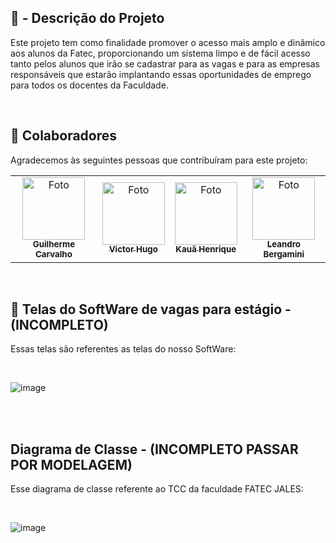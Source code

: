 ## 📝 - Descrição do Projeto

  Este projeto tem como finalidade promover o acesso mais amplo e dinâmico aos alunos da Fatec, proporcionando um sistema limpo e de fácil acesso tanto pelos alunos que irão se cadastrar para as vagas e para as empresas responsáveis que estarão implantando essas oportunidades de emprego para todos os docentes da Faculdade.                             

</br>

## 🤝 Colaboradores

Agradecemos às seguintes pessoas que contribuíram para este projeto:

<table>
  <tr>
    <td align="center">
      <a href="https://github.com/guicarsiqsantos">
        <img src="https://avatars.githubusercontent.com/u/70959791?v=4" width="100px;" alt="Foto"/><br>
        <sub>
          <b>Guilherme Carvalho</b>
        </sub>
      </a>
    </td>
    <td align="center">
      <a href="https://github.com/VictorHFN">
        <img src="https://avatars.githubusercontent.com/u/74615333?v=4" width="100px;" alt="Foto"/><br>
        <sub>
          <b>Victor Hugo</b>
        </sub>
      </a>
    </td>
    <td align="center">
      <a href="https://github.com/Kaua27">
        <img src="https://avatars.githubusercontent.com/u/106820409?v=4" width="100px;" alt="Foto"/><br>
        <sub>
          <b>Kauã Henrique</b>
        </sub>
      </a>
    </td>
    <td align="center">
      <a href="https://github.com/LeandroBergamini">
        <img src="https://scontent-gru1-2.xx.fbcdn.net/v/t1.6435-9/104169738_687672685112542_1468337677738709328_n.png?_nc_cat=108&ccb=1-7&_nc_sid=174925&_nc_eui2=AeFgB3hURH1rc9l7sCZqkKWKsd8e2frMzMOx3x7Z-szMw4hlwK7RL4TUwbRp9II67yJrOJ24LbNwl1m9dCXBvQYX&_nc_ohc=isosHi466pUAX848skJ&_nc_ht=scontent-gru1-2.xx&oh=00_AfBz5Nm1R3lGSSWz5M0z0M1pU2DFVHX4jnLwQ04mGXxbTw&oe=652FB661" width="100px;" alt="Foto"/><br>
        <sub>
          <b>Leandro Bergamini</b>
        </sub>
      </a>
    </td>
  </tr>
</table>

</br>

## 🚀 Telas do SoftWare de vagas para estágio - (INCOMPLETO)

Essas telas são referentes as telas do nosso SoftWare:

</br>


![image](https://github.com/guicarsiqsantos/Documenta-o-TCC-Faculdade/assets/70959791/2bc6162a-4a7a-41b1-8ea1-7c003ac00bbf)

</br>
</br>


## Diagrama de Classe - (INCOMPLETO PASSAR POR MODELAGEM)


Esse diagrama de classe referente ao TCC da faculdade FATEC JALES:

</br>


![image](https://github.com/guicarsiqsantos/Documenta-o-TCC-Faculdade/assets/70959791/bcbd7883-b34d-404d-93f0-7fe8cd2c7891)

